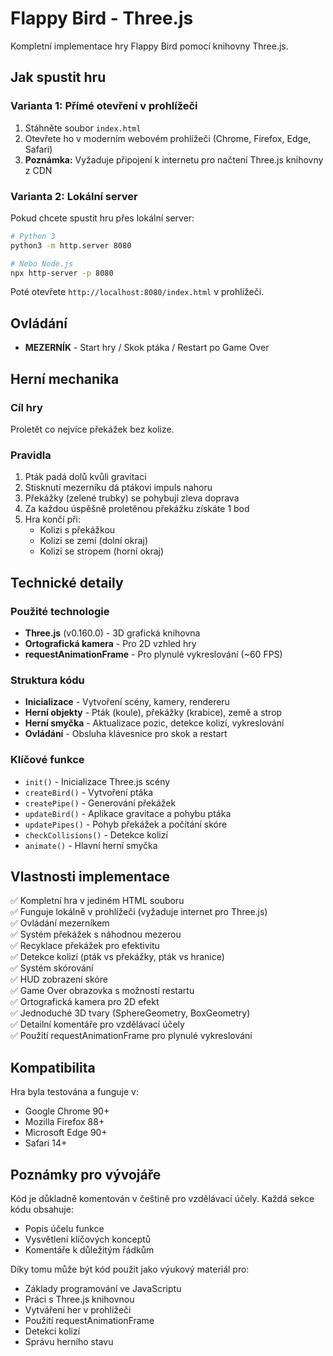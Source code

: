 # Flappy Bird - Three.js

Kompletní implementace hry Flappy Bird pomocí knihovny Three.js.

## Jak spustit hru

### Varianta 1: Přímé otevření v prohlížeči
1. Stáhněte soubor `index.html`
2. Otevřete ho v moderním webovém prohlížeči (Chrome, Firefox, Edge, Safari)
3. **Poznámka:** Vyžaduje připojení k internetu pro načtení Three.js knihovny z CDN

### Varianta 2: Lokální server
Pokud chcete spustit hru přes lokální server:
```bash
# Python 3
python3 -m http.server 8080

# Nebo Node.js
npx http-server -p 8080
```
Poté otevřete `http://localhost:8080/index.html` v prohlížeči.

## Ovládání

- **MEZERNÍK** - Start hry / Skok ptáka / Restart po Game Over

## Herní mechanika

### Cíl hry
Proletět co nejvíce překážek bez kolize.

### Pravidla
1. Pták padá dolů kvůli gravitaci
2. Stisknutí mezerníku dá ptákovi impuls nahoru
3. Překážky (zelené trubky) se pohybují zleva doprava
4. Za každou úspěšně proletěnou překážku získáte 1 bod
5. Hra končí při:
   - Kolizi s překážkou
   - Kolizi se zemí (dolní okraj)
   - Kolizi se stropem (horní okraj)

## Technické detaily

### Použité technologie
- **Three.js** (v0.160.0) - 3D grafická knihovna
- **Ortografická kamera** - Pro 2D vzhled hry
- **requestAnimationFrame** - Pro plynulé vykreslování (~60 FPS)

### Struktura kódu
- **Inicializace** - Vytvoření scény, kamery, rendereru
- **Herní objekty** - Pták (koule), překážky (krabice), země a strop
- **Herní smyčka** - Aktualizace pozic, detekce kolizí, vykreslování
- **Ovládání** - Obsluha klávesnice pro skok a restart

### Klíčové funkce
- `init()` - Inicializace Three.js scény
- `createBird()` - Vytvoření ptáka
- `createPipe()` - Generování překážek
- `updateBird()` - Aplikace gravitace a pohybu ptáka
- `updatePipes()` - Pohyb překážek a počítání skóre
- `checkCollisions()` - Detekce kolizí
- `animate()` - Hlavní herní smyčka

## Vlastnosti implementace

✅ Kompletní hra v jediném HTML souboru  
✅ Funguje lokálně v prohlížeči (vyžaduje internet pro Three.js)  
✅ Ovládání mezerníkem  
✅ Systém překážek s náhodnou mezerou  
✅ Recyklace překážek pro efektivitu  
✅ Detekce kolizí (pták vs překážky, pták vs hranice)  
✅ Systém skórování  
✅ HUD zobrazení skóre  
✅ Game Over obrazovka s možností restartu  
✅ Ortografická kamera pro 2D efekt  
✅ Jednoduché 3D tvary (SphereGeometry, BoxGeometry)  
✅ Detailní komentáře pro vzdělávací účely  
✅ Použití requestAnimationFrame pro plynulé vykreslování  

## Kompatibilita

Hra byla testována a funguje v:
- Google Chrome 90+
- Mozilla Firefox 88+
- Microsoft Edge 90+
- Safari 14+

## Poznámky pro vývojáře

Kód je důkladně komentován v češtině pro vzdělávací účely. Každá sekce kódu obsahuje:
- Popis účelu funkce
- Vysvětlení klíčových konceptů
- Komentáře k důležitým řádkům

Díky tomu může být kód použit jako výukový materiál pro:
- Základy programování ve JavaScriptu
- Práci s Three.js knihovnou
- Vytváření her v prohlížeči
- Použití requestAnimationFrame
- Detekci kolizí
- Správu herního stavu
